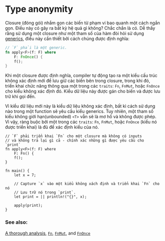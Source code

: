 # Type anonymity

Closure (đóng gói) nhắm gọn các biến từ phạm vi bao quanh một cách ngắn gọn. Điều này có gây ra bất kỳ hệ quả gì không? Chắc chắn là có. Dễ thấy rằng sử dụng một closure như một tham số của hàm đòi hỏi sử dụng [generics], điều này cần thiết bởi cách chúng được định nghĩa:

```rust
// `F` phải là một generic.
fn apply<F>(f: F) where
    F: FnOnce() {
    f();
}
```

Khi một closure được định nghĩa, compiler tự động tạo ra một kiểu cấu trúc không xác định mới để lưu giữ các biến bên trong closure, trong khi đó, triển khai chức năng thông qua một trong các `traits`: `Fn`, `FnMut`, hoặc `FnOnce` cho kiểu không xác định đó. Kiểu dữ liệu này được gán cho biến và được lưu trữ khi gọi đến.

Vì kiểu dữ liệu mới này là kiểu dữ liệu không xác định, bất kì cách sử dụng nào trong một function sẽ yêu cầu kiểu generics. Tuy nhiên, một tham số kiểu không giới hạn(unbounded) `<T>` vẫn sẽ là mơ hồ và không được phép. Vì vậy, ràng buộc bởi một trong các `traits`: `Fn`, `FnMut`, hoặc
`FnOnce` (kiểu nó được triển khai) là đủ để xác định kiểu của nó.

```rust,editable
// `F` phải triển khai `Fn` cho một closure mà không có inputs
// và không trả lại gì cả - chính xác những gì được yêu cầu cho `print`
fn apply<F>(f: F) where
    F: Fn() {
    f();
}

fn main() {
    let x = 7;

    // Capture `x` vào một kiểu không xách định và triển khai `Fn` cho nó
    // Lưu trữ nó trong `print`.
    let print = || println!("{}", x);

    apply(print);
}
```

### See also:

[A thorough analysis][thorough_analysis], [`Fn`][fn], [`FnMut`][fn_mut],
and [`FnOnce`][fn_once]

[generics]: ../../generics.md
[fn]: https://doc.rust-lang.org/std/ops/trait.Fn.html
[fn_mut]: https://doc.rust-lang.org/std/ops/trait.FnMut.html
[fn_once]: https://doc.rust-lang.org/std/ops/trait.FnOnce.html
[thorough_analysis]: https://huonw.github.io/blog/2015/05/finding-closure-in-rust/